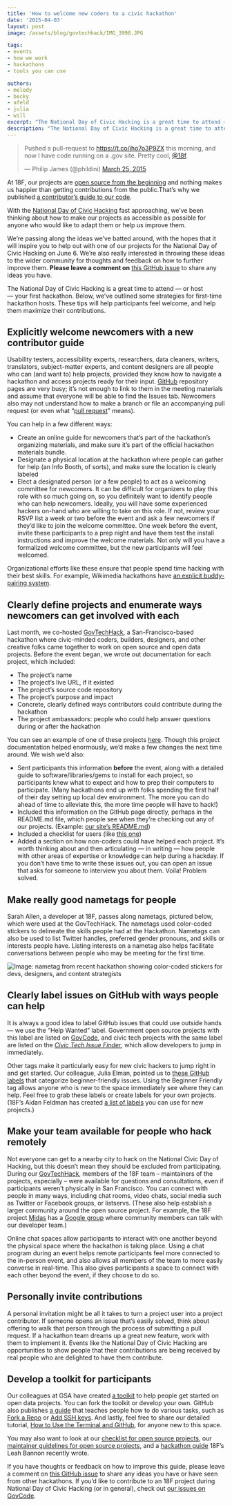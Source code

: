 ```yaml
---
title: 'How to welcome new coders to a civic hackathon'
date: '2015-04-03'
layout: post
image: /assets/blog/govtechhack/IMG_3998.JPG

tags:
- events
- how we work
- hackathons
- tools you can use

authors:
- melody
- becky
- afeld
- julia
- will
excerpt: "The National Day of Civic Hacking is a great time to attend — or host your first hackathon. We’ve outlined some strategies for first-time hackathon hosts to ensure new participants feel welcome, and help them maximize their contributions."
description: "The National Day of Civic Hacking is a great time to attend — or host your first hackathon. We’ve outlined some strategies for first-time hackathon hosts to ensure new participants feel welcome, and help them maximize their contributions."
---
```


<blockquote class="twitter-tweet" lang="en"><p>Pushed a pull-request to <a href="https://t.co/jho7o3P9ZX">https://t.co/jho7o3P9ZX</a> this morning, and now I have code running on a .gov site. Pretty cool, <a href="https://twitter.com/18F">@18f</a>.</p>&mdash; Philip James (@phildini) <a href="https://twitter.com/phildini/status/580879418337316864">March 25, 2015</a></blockquote>
<script async src="//platform.twitter.com/widgets.js" charset="utf-8"></script>


At 18F, our projects are [open source from the
beginning](https://18f.gsa.gov/2014/07/29/18f-an-open-source-team/) and
nothing makes us happier than getting contributions from the
public.That’s why we published [a contributor’s guide to our
code](https://18f.gsa.gov/2014/08/12/the-contributors-guide-to-18f-code-for-the-common/).

With the [National Day of Civic Hacking](http://hackforchange.org/)
fast approaching, we’ve been thinking about how to make our projects as
accessible as possible for anyone who would like to adapt them or help
us improve them.

We’re passing along the ideas we’ve batted around, with the hopes that
it will inspire you to help out with one of our projects for the
National Day of Civic Hacking on June 6. We’re also really interested in
throwing these ideas to the wider community for thoughts and feedback on
how to further improve them. **Please leave a comment on** [this
GitHub issue](https://github.com/18F/18f.gsa.gov/issues/668) to share
any ideas you have.

The National Day of Civic Hacking is a great time to attend — or host
— your first hackathon. Below, we’ve outlined some strategies for
first-time hackathon hosts. These tips will help participants feel
welcome, and help them maximize their contributions.

## Explicitly welcome newcomers with a new contributor guide

Usability testers, accessibility experts, researchers, data cleaners,
writers, translators, subject-matter experts, and content designers are
all people who can (and want to) help projects, provided they know how
to navigate a hackathon and access projects ready for their input.
[GitHub](https://18f.gsa.gov/2015/03/03/how-to-use-github-and-the-terminal-a-guide/)
repository pages are very busy; it’s not enough to link to them in the
meeting materials and assume that everyone will be able to find the
Issues tab. Newcomers also may not understand how to make a branch or
file an accompanying pull request (or even what “[pull
request](https://18f.gsa.gov/2015/03/03/how-to-use-github-and-the-terminal-a-guide/#learn-how-to-make-a-pull-request)”
means).

You can help in a few different ways:

-   Create an online guide for newcomers that’s part of the hackathon’s organizing materials, and make sure it’s part of the official hackathon materials bundle.
-   Designate a physical location at the hackathon where people can gather for help (an Info Booth, of sorts), and make sure the location is clearly labeled
-   Elect a designated person (or a few people) to act as a welcoming committee for newcomers. It can be difficult for organizers to play this role with so much going on, so you definitely want to identify people who can help newcomers. Ideally, you will have some experienced hackers on-hand who are willing to take on this role. If not, review your RSVP list a week or two before the event and ask a few newcomers if they’d like to join the welcome committee. One week before the event, invite these participants to a prep night and have them test the install instructions and improve the welcome materials. Not only will you have a formalized welcome committee, but the new participants will feel welcomed.

Organizational efforts like these ensure that people spend time hacking
with their best skills. For example, Wikimedia hackathons have [an
explicit buddy-pairing
system](http://www.mediawiki.org/wiki/Hackathons#Pairing_buddies).

## Clearly define projects and enumerate ways newcomers can get involved with each

Last month, we co-hosted
[GovTechHack](https://18f.gsa.gov/2015/04/02/govtechhack-hacking-for-civic-improvement/), a San-Francisco-based hackathon where civic-minded coders, builders,
designers, and other creative folks came together to work on open source
and open data projects. Before the event began, we wrote out
documentation for each project, which included:

-   The project’s name
-   The project’s live URL, if it existed
-   The project’s source code repository
-   The project’s purpose and impact
-   Concrete, clearly defined ways contributors could contribute during the hackathon
-   The project ambassadors: people who could help answer questions during or after the hackathon

You can see an example of one of these projects
[here](https://github.com/18F/18f.gsa.gov/wiki/GovCode). Though this
project documentation helped enormously, we’d make a few changes the
next time around. We wish we’d also:

-   Sent participants this information **before** the event, along with a detailed guide to software/libraries/gems to install for each project, so participants knew what to expect and how to prep their computers to participate. (Many hackathons end up with folks spending the first half of their day setting up local dev environment. The more you can do ahead of time to alleviate this, the more time people will have to hack!)
-   Included this information on the GitHub page directly, perhaps in the README.md file, which people see when they’re checking out any of our projects. (Example: [our site’s README.md](https://github.com/18F/18f.gsa.gov/blob/staging/README.md))
-   Included a checklist for users (like [this one](https://github.com/girldevelopit/gdi-new-site/issues/245))
-   Added a section on how non-coders could have helped each project. It’s worth thinking about and then articulating — in writing — how people with other areas of expertise or knowledge can help during a hackday. If you don’t have time to write these issues out, you can open an issue that asks for someone to interview you about them. Voila! Problem solved.

## Make really good nametags for people

Sarah Allen, a developer at 18F, passes along nametags, pictured below,
which were used at the GovTechHack. The nametags used color-coded
stickers to delineate the skills people had at the Hackathon. Nametags
can also be used to list Twitter handles, preferred gender pronouns, and
skills or interests people have. Listing interests on a nametag also
helps facilitate conversations between people who may be meeting for the
first time.

![Image: nametag from recent hackathon showing color-coded stickers for devs, designers, and content strategists]({{site.baseurl}}/assets/blog/new-to-hackathon/nametag.jpg)

## Clearly label issues on GitHub with ways people can help

It is always a good idea to label GitHub issues that could use outside
hands — we use the “Help Wanted” label. Government open source projects
with this label are listed on [GovCode](https://www.govcode.org/), and
civic tech projects with the same label are listed on the [*Civic Tech
Issue Finder*](http://www.codeforamerica.org/geeks/civicissues), which
allow developers to jump in immediately.

Other tags make it particularly easy for new civic hackers to jump right
in and get started. Our colleague, Julia Elman, pointed us to [these
GitHub labels](https://github.com/girldevelopit/gdi-new-site/labels)
that categorize beginner-friendly issues. Using the Beginner Friendly
tag allows anyone who is new to the space immediately see where they can
help. Feel free to grab these labels or create labels for your own
projects. (18F’s Aidan Feldman has created [a list of
labels](https://github.com/osscommunity/starters/issues/5) you can use
for new projects.)

## Make your team available for people who hack remotely

Not everyone can get to a nearby city to hack on the National Civic Day
of Hacking, but this doesn’t mean they should be excluded from
participating. During our
[GovTechHack](https://storify.com/ultrasaurus/govtechhack-sf-march-27-28),
members of the 18F team – maintainers of the projects, especially – were
available for questions and consultations, even if participants weren’t
physically in San Francisco. You can connect with people in many ways,
including chat rooms, video chats, social media such as Twitter or
Facebook groups, or listservs. (These also help establish a larger
community around the open source project. For example, the 18F project
[Midas](https://18f.gsa.gov/dashboard/project/midas/) has a [Google
group](https://groups.google.com/forum/#!forum/midascrowd) where
community members can talk with our developer team.)

Online chat spaces allow participants to interact with one another
beyond the physical space where the hackathon is taking place. Using a
chat program during an event helps remote participants feel more
connected to the in-person event, and also allows all members of the
team to more easily converse in real-time. This also gives participants
a space to connect with each other beyond the event, if they choose to
do so.

## Personally invite contributions

A personal invitation might be all it takes to turn a project user into
a project contributor. If someone opens an issue that’s easily solved,
think about offering to walk that person through the process of
submitting a pull request. If a hackathon team dreams up a great new
feature, work with them to implement it. Events like the National Day of
Civic Hacking are opportunities to show people that their contributions
are being received by real people who are delighted to have them
contribute.

## Develop a toolkit for participants

Our colleagues at GSA have created [a
toolkit](http://gsa.github.io/Open-Data-Collaboration-Sandbox/github_tips_and_tricks/)
to help people get started on open data projects. You can fork the
toolkit or develop your own. GitHub also publishes [a
guide](https://help.github.com/categories/bootcamp/) that teaches
people how to do various tasks, such as [Fork a
Repo](https://help.github.com/articles/fork-a-repo/) or [Add SSH
keys](https://help.github.com/articles/generating-ssh-keys/). And
lastly, feel free to share our detailed tutorial, [How to Use the
Terminal and
GitHub](https://18f.gsa.gov/2015/03/03/how-to-use-github-and-the-terminal-a-guide/),
for anyone new to this space.

You may also want to look at our [checklist for open source
projects](https://github.com/18F/open-source-policy/issues/35), our
[maintainer guidelines for open source
projects](https://18f.github.io/open-source-program/pages/maintainer_guidelines/),
and a [hackathon guide](https://18f.github.io/hackathontrainingday/)
18F’s Leah Bannon recently wrote.

If you have thoughts or feedback on how to improve this guide, please
leave a comment on [this GitHub
issue](https://github.com/18F/18f.gsa.gov/issues/668) to share any
ideas you have or have seen from other hackathons. If you’d like to
contribute to an 18F project during National Day of Civic Hacking (or in
general), check out [our issues on
GovCode](https://www.govcode.org/issues).

